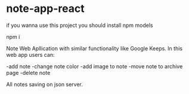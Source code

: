 # note-app-react

if you wanna use this project you should install npm models

 npm i
 
Note Web Apllication with similar functionality like Google Keeps.
In this web app users can:

 -add note
 -change note color
 -add image to note
 -move note to archive page
 -delete note
 
 All notes saving on json server.
